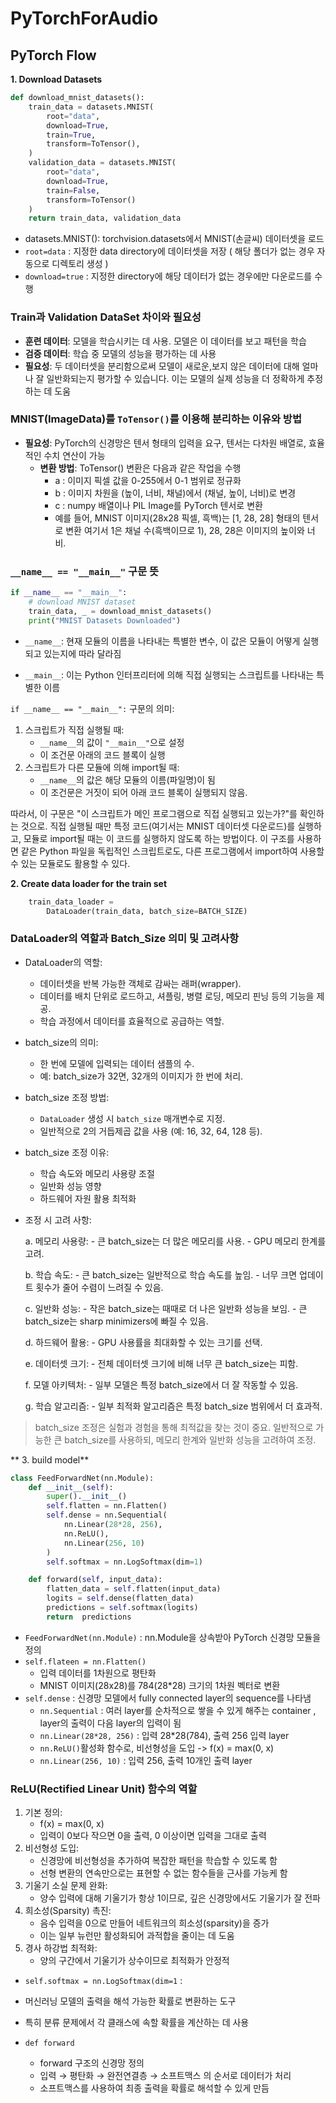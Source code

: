 # PyTorchForAudio
## PyTorch Flow 
**1. Download Datasets**
```python
def download_mnist_datasets():
    train_data = datasets.MNIST(
        root="data",
        download=True,
        train=True,
        transform=ToTensor(),
    )
    validation_data = datasets.MNIST(
        root="data",
        download=True,
        train=False,
        transform=ToTensor()
    )
    return train_data, validation_data
```
- datasets.MNIST(): torchvision.datasets에서 MNIST(손글씨) 데이터셋을 로드
- `root=data` : 지정한 data directory에 데이터셋을 저장 ( 해당 폴더가 없는 경우 자동으로 디렉토리 생성 )
- `download=true` : 지정한 directory에 해당 데이터가 없는 경우에만 다운로드를 수행 

### Train과 Validation DataSet 차이와 필요성 
- **훈련 데이터**: 모델을 학습시키는 데 사용. 모델은 이 데이터를 보고 패턴을 학습
- **검증 데이터**: 학습 중 모델의 성능을 평가하는 데 사용
- **필요성**: 두 데이터셋을 분리함으로써 모델이 새로운,보지 않은 데이터에 대해 얼마나 잘 일반화되는지 평가할 수 있습니다. 이는 모델의 실제 성능을 더 정확하게 추정하는 데 도움

### MNIST(ImageData)를 `ToTensor()`를 이용해 분리하는 이유와 방법

- **필요성**: PyTorch의 신경망은 텐서 형태의 입력을 요구, 텐서는 다차원 배열로, 효율적인 수치 연산이 가능
  - **변환 방법**: ToTensor() 변환은 다음과 같은 작업을 수행
    - a : 이미지 픽셀 값을 0-255에서 0-1 범위로 정규화
    - b : 이미지 차원을 (높이, 너비, 채널)에서 (채널, 높이, 너비)로 변경
    - c : numpy 배열이나 PIL Image를 PyTorch 텐서로 변환
    - 예를 들어, MNIST 이미지(28x28 픽셀, 흑백)는 [1, 28, 28] 형태의 텐서로 변환 
    여기서 1은 채널 수(흑백이므로 1), 28, 28은 이미지의 높이와 너비.

### `__name__ == "__main__"` 구문 뜻 

```python
if __name__ == "__main__":
    # download MNIST dataset
    train_data, _ = download_mnist_datasets()
    print("MNIST Datasets Downloaded")
```
- `__name__`: 현재 모듈의 이름을 나타내는 특별한 변수, 이 값은 모듈이 어떻게 실행되고 있는지에 따라 달라짐

- `__main__`: 이는 Python 인터프리터에 의해 직접 실행되는 스크립트를 나타내는 특별한 이름

`if __name__ == "__main__":` 구문의 의미:
1. 스크립트가 직접 실행될 때:
   - `__name__`의 값이 `"__main__"`으로 설정
   - 이 조건문 아래의 코드 블록이 실행
2. 스크립트가 다른 모듈에 의해 import될 때:
   - `__name__`의 값은 해당 모듈의 이름(파일명)이 됨
   - 이 조건문은 거짓이 되어 아래 코드 블록이 실행되지 않음.

따라서, 이 구문은 "이 스크립트가 메인 프로그램으로 직접 실행되고 있는가?"를 확인하는 것으로. 직접 실행될 때만 특정 코드(여기서는 MNIST 데이터셋 다운로드)를 실행하고, 모듈로 import될 때는 이 코드를 실행하지 않도록 하는 방법이다.
이 구조를 사용하면 같은 Python 파일을 독립적인 스크립트로도, 다른 프로그램에서 import하여 사용할 수 있는 모듈로도 활용할 수 있다. 

**2. Create data loader for the train set** 
```python
    train_data_loader =
        DataLoader(train_data, batch_size=BATCH_SIZE)
```

### DataLoader의 역할과 Batch_Size 의미 및 고려사항
- DataLoader의 역할:
   - 데이터셋을 반복 가능한 객체로 감싸는 래퍼(wrapper).
   - 데이터를 배치 단위로 로드하고, 셔플링, 병렬 로딩, 메모리 핀닝 등의 기능을 제공.
   - 학습 과정에서 데이터를 효율적으로 공급하는 역할.

- batch_size의 의미:
   - 한 번에 모델에 입력되는 데이터 샘플의 수.
   - 예: batch_size가 32면, 32개의 이미지가 한 번에 처리.

- batch_size 조정 방법:
   - `DataLoader` 생성 시 `batch_size` 매개변수로 지정.
   - 일반적으로 2의 거듭제곱 값을 사용 (예: 16, 32, 64, 128 등).

- batch_size 조정 이유:
   - 학습 속도와 메모리 사용량 조절
   - 일반화 성능 영향
   - 하드웨어 자원 활용 최적화

- 조정 시 고려 사항:

   a. 메모리 사용량:
      - 큰 batch_size는 더 많은 메모리를 사용.
      - GPU 메모리 한계를 고려.

   b. 학습 속도:
      - 큰 batch_size는 일반적으로 학습 속도를 높임.
      - 너무 크면 업데이트 횟수가 줄어 수렴이 느려질 수 있음.

   c. 일반화 성능:
      - 작은 batch_size는 때때로 더 나은 일반화 성능을 보임.
      - 큰 batch_size는 sharp minimizers에 빠질 수 있음.

   d. 하드웨어 활용:
      - GPU 사용률을 최대화할 수 있는 크기를 선택.

   e. 데이터셋 크기:
      - 전체 데이터셋 크기에 비해 너무 큰 batch_size는 피함.

   f. 모델 아키텍처:
      - 일부 모델은 특정 batch_size에서 더 잘 작동할 수 있음.

   g. 학습 알고리즘:
      - 일부 최적화 알고리즘은 특정 batch_size 범위에서 더 효과적.

> batch_size 조정은 실험과 경험을 통해 최적값을 찾는 것이 중요.
> 일반적으로 가능한 큰 batch_size를 사용하되, 메모리 한계와 일반화 성능을 고려하여 조정.

** 3. build model**
```python
class FeedForwardNet(nn.Module):
    def __init__(self):
        super().__init__()
        self.flatten = nn.Flatten()
        self.dense = nn.Sequential(
            nn.Linear(28*28, 256),
            nn.ReLU(),
            nn.Linear(256, 10)
        )
        self.softmax = nn.LogSoftmax(dim=1)

    def forward(self, input_data):
        flatten_data = self.flatten(input_data)
        logits = self.dense(flatten_data)
        predictions = self.softmax(logits)
        return  predictions
```
- `FeedForwardNet(nn.Module)` : nn.Module을 상속받아 PyTorch 신경망 모듈을 정의 
- `self.flateen = nn.Flatten()` 
  - 입력 데이터를 1차원으로 평탄화 
  - MNIST 이미지(28x28)를 784(28*28) 크기의 1차원 벡터로 변환 
- `self.dense` : 신경망 모델에서 fully connected layer의 sequence를 나타냄 
  - `nn.Sequential` : 여러 layer를 순차적으로 쌓을 수 있게 해주는 container , layer의 출력이 다음 layer의 입력이 됨
  - `nn.Linear(28*28, 256)` : 입력 28*28(784), 출력 256 입력 layer
  - `nn.ReLU()`활성화 함수로, 비선형성을 도입 -> f(x) = max(0, x)
  - `nn.Linear(256, 10)` : 입력 256, 출력 10개인 출력 layer 

### ReLU(Rectified Linear Unit) 함수의 역할
1. 기본 정의:
   - f(x) = max(0, x)
   - 입력이 0보다 작으면 0을 출력, 0 이상이면 입력을 그대로 출력
2. 비선형성 도입:
   - 신경망에 비선형성을 추가하여 복잡한 패턴을 학습할 수 있도록 함
   - 선형 변환의 연속만으로는 표현할 수 없는 함수들을 근사를 가능케 함
3. 기울기 소실 문제 완화:
   - 양수 입력에 대해 기울기가 항상 1이므로, 깊은 신경망에서도 기울기가 잘 전파
4. 희소성(Sparsity) 촉진:
   - 음수 입력을 0으로 만들어 네트워크의 희소성(sparsity)을 증가
   - 이는 일부 뉴런만 활성화되어 과적합을 줄이는 데 도움
5. 경사 하강법 최적화:
   - 양의 구간에서 기울기가 상수이므로 최적화가 안정적

-  `self.softmax = nn.LogSoftmax(dim=1` : 
  - 머신러닝 모델의 출력을 해석 가능한 확률로 변환하는 도구
  - 특히 분류 문제에서 각 클래스에 속할 확률을 계산하는 데 사용

- `def forward`
  - forward 구조의 신경망 정의 
  - 입력 → 평탄화 → 완전연결층 → 소프트맥스 의 순서로 데이터가 처리
  - 소프트맥스를 사용하여 최종 출력을 확률로 해석할 수 있게 만듬
